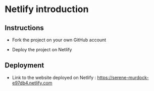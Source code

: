 # Netlify introduction

## Instructions

* Fork the project on your own GitHub account

* Deploy the project on Netlify

## Deployment

* Link to the website deployed on Netlify : https://serene-murdock-e97db4.netlify.com
